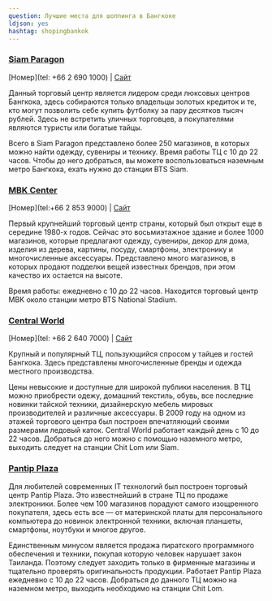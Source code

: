 ```yaml
---
question: Лучшие места для шоппинга в Бангкоке 
ldjson: yes
hashtag: shopingbankok
---
```


### [Siam Paragon](https://maps.app.goo.gl/ag9FxwnVhe91ZzGr8)
[Номер](tel: +66 2 690 1000) | [Сайт](https://www.siamparagon.co.th/)


Данный торговый центр является лидером среди люксовых центров Бангкока, здесь собираются только владельцы золотых кредиток и те, кто могут позволить себе купить футболку за пару десятков тысяч рублей. Здесь не встретить уличных торговцев, а покупателями являются туристы или богатые тайцы.

Всего в Siam Paragon представлено более 250 магазинов, в которых можно найти одежду, сувениры и технику. Время работы ТЦ с 10 до 22 часов. Чтобы до него добраться, вы можете воспользоваться наземным метро Бангкока, ехать нужно до станции BTS Siam.


### [MBK Center](https://maps.app.goo.gl/SE21LDjty7bSgGUw5)
[Номер](tel:+66 2 853 9000) | [Сайт](https://www.mbk-center.co.th/)


Первый крупнейший торговый центр страны, который был открыт еще в середине 1980-х годов. Сейчас это восьмиэтажное здание и более 1000 магазинов, которые предлагают одежду, сувениры, декор для дома, изделия из дерева, картины, посуду, смартфоны, электронику и многочисленные аксессуары. Представлено много магазинов, в которых продают подделки вещей известных брендов, при этом качество их остается на высоте.

Время работы: ежедневно с 10 до 22 часов. Находится торговый центр MBK около станции метро BTS National Stadium.

### [Central World](https://maps.app.goo.gl/1GfjGR8xLhqtapyP7)
[Номер](tel: +66 2 640 7000) | [Сайт](https://www.centralworld.co.th/)

Крупный и популярный ТЦ, пользующийся спросом у тайцев и гостей Бангкока. Здесь представлены многочисленные бренды и одежда местного производства.

Цены невысокие и доступные для широкой публики населения. В ТЦ можно приобрести одежу, домашний текстиль, обувь, все последние новинки тайской техники, дизайнерскую мебель мировых производителей и различные аксессуары.
В 2009 году на одном из этажей торгового центра был построен впечатляющий своими размерами ледовый каток. Central World работает каждый день с 10 до 22 часов. Добраться до него можно с помощью наземного метро, выходить следует на станции Chit Lom или Siam.


### [Pantip Plaza](https://maps.app.goo.gl/ErGL6kGZeynEfeiFA)


Для любителей современных IT технологий был построен торговый центр Pantip Plaza. Это известнейший в стране ТЦ по продаже электроники. Более чем 100 магазинов порадуют самого изощренного покупателя, здесь есть все — от материнской платы для персонального компьютера до новинок электронной техники, включая планшеты, смартфоны, ноутбуки и многое другое.

Единственным минусом является продажа пиратского программного обеспечения и техники, покупая которую человек нарушает закон Таиланда. Поэтому следует заходить только в фирменные магазины и тщательно проверять оригинальность продукции.
Работает Pantip Plaza ежедневно с 10 до 22 часов. Добраться до данного ТЦ можно на наземном метро, выходить необходимо на станции Chit Lom.
